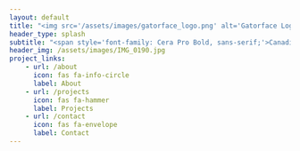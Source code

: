 ```yaml
---
layout: default
title: "<img src='/assets/images/gatorface_logo.png' alt='Gatorface Logo' style='width: 65%; max-width: 600px; height: auto;'>"
header_type: splash
subtitle: "<span style='font-family: Cera Pro Bold, sans-serif;'>Canadian West Coast Furniture & Home Goods<br>Low-Impact Traditional Woodcrafts</span>"
header_img: /assets/images/IMG_0190.jpg
project_links:
    - url: /about
      icon: fas fa-info-circle
      label: About
    - url: /projects
      icon: fas fa-hammer
      label: Projects
    - url: /contact
      icon: fas fa-envelope
      label: Contact
---
```

<style>
.btn-group-vertical {
    display: flex;
    flex-direction: row;
    justify-content: center;
    gap: 15px;
}
.btn-group-vertical .chulapa-btn-project {
    margin: 0 !important;
    width: auto !important;
    display: inline-flex !important;
    align-items: center !important;
    justify-content: center !important;
    padding-left: 0.75rem !important;
    padding-right: 0.75rem !important;
}
.btn-group-vertical .chulapa-btn-project i {
    margin-right: 6px !important;
}
.navbar-chulapa, .navbar-chulapa-fab, .footer-chulapa, main { display: none !important; }
.chulapa-btn-project { font-family: "Cera Pro Bold", sans-serif !important; }
</style>
